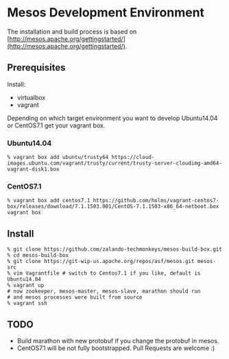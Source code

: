 # Mesos Development Environment

The installation and build process is based on
[http://mesos.apache.org/gettingstarted/](http://mesos.apache.org/gettingstarted/).

## Prerequisites

Install:
- virtualbox
- vagrant

Depending on which target environment you want to develop Ubuntu14.04
or CentOS7.1 get your vagrant box.

### Ubuntu14.04

    % vagrant box add ubuntu/trusty64 https://cloud-images.ubuntu.com/vagrant/trusty/current/trusty-server-cloudimg-amd64-vagrant-disk1.box

### CentOS7.1

    % vagrant box add centos7.1 https://github.com/holms/vagrant-centos7-box/releases/download/7.1.1503.001/CentOS-7.1.1503-x86_64-netboot.box
    vagrant box

## Install

    % git clone https://github.com/zalando-techmonkeys/mesos-build-box.git
    % cd mesos-build-box
    % git clone https://git-wip-us.apache.org/repos/asf/mesos.git mesos-src
    % vim Vagrantfile # switch to Centos7.1 if you like, default is Ubuntu14.04
    % vagrant up
    # now zookeeper, mesos-master, mesos-slave, marathon should run
    # and mesos processes were built from source
    % vagrant ssh

## TODO

- Build marathon with new protobuf if you change the protobuf in mesos.
- CentOS7.1 will be not fully bootstrapped. Pull Requests are welcome :)
